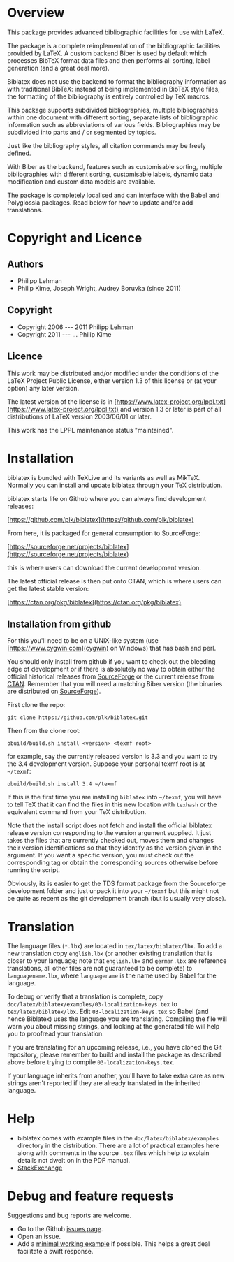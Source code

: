 # Overview

This package provides advanced bibliographic facilities for use with LaTeX.

The package is a complete reimplementation of the bibliographic facilities
provided by LaTeX. A custom backend Biber is used by default which
processes BibTeX format data files and then performs all sorting, label
generation (and a great deal more).

Biblatex does not use the backend to
format the bibliography information as with traditional BibTeX: instead of
being implemented in BibTeX style files, the formatting of the bibliography
is entirely controlled by TeX macros.

This package supports subdivided
bibliographies, multiple bibliographies within one document with different
sorting, separate lists of bibliographic information such as abbreviations
of various fields.
Bibliographies may be subdivided into parts and / or
segmented by topics.

Just like the bibliography styles, all citation
commands may be freely defined.

With Biber as the backend, features such
as customisable sorting, multiple bibliographies with different sorting,
customisable labels, dynamic data modification and custom data models are
available.

The package is completely localised and can interface with
the Babel and Polyglossia packages. Read below for how to
update and/or add translations.

# Copyright and Licence

## Authors
- Philipp Lehman
- Philip Kime, Joseph Wright, Audrey Boruvka (since 2011)

## Copyright
- Copyright 2006 --- 2011 Philipp Lehman
- Copyright 2011 --- ... Philip Kime

## Licence
This work may be distributed and/or modified under the conditions of the LaTeX Project Public License, either version 1.3 of this license or (at your option) any later version.

The latest version of the license is in [https://www.latex-project.org/lppl.txt](https://www.latex-project.org/lppl.txt) and version 1.3 or later is part of all distributions of LaTeX version 2003/06/01 or later.

This work has the LPPL maintenance status "maintained".

# Installation

biblatex is bundled with TeXLive and its variants as well as MikTeX.
Normally you can install and update biblatex through your TeX distribution.

biblatex starts life on Github where you can always find development
releases:

[https://github.com/plk/biblatex](https://github.com/plk/biblatex)

From here, it is packaged for general consumption to SourceForge:

[https://sourceforge.net/projects/biblatex](https://sourceforge.net/projects/biblatex)

this is where users can download the current development version.

The latest official release is then put onto CTAN, which is where users can
get the latest stable version:

[https://ctan.org/pkg/biblatex](https://ctan.org/pkg/biblatex)

## Installation from github

For this you'll need to be on a UNIX-like system (use
[https://www.cygwin.com](cygwin) on Windows) that has bash and perl.

You should only install from github if you want to check out the bleeding edge
of development or if there is absolutely no way to obtain either the official
historical releases from
[SourceForge](https://sourceforge.net/projects/biblatex/files/) 
or the current release from [CTAN](https://www.ctan.org/pkg/biblatex).
Remember that you will need a matching Biber version (the binaries are
distributed on [SourceForge](https://sourceforge.net/projects/biblatex-biber/files/biblatex-biber/)).

First clone the repo:
```
git clone https://github.com/plk/biblatex.git
```
Then from the clone root:
```
obuild/build.sh install <version> <texmf root>
```
for example, say the currently released version is 3.3 and you want to try
the 3.4 development version. Suppose your personal texmf root is at
`~/texmf`:
```
obuild/build.sh install 3.4 ~/texmf
```
If this is the first time you are installing `biblatex` into `~/texmf`, you will have
to tell TeX that it can find the files in this new location with `texhash`
or the equivalent command from your TeX distribution.

Note that the install script does not fetch and install the official biblatex
release version corresponding to the version argument supplied. It just takes
the files that are currently checked out, moves them and changes their version
identifications so that they identify as the version given in the argument.
If you want a specific version, you must check out the corresponding tag or
obtain the corresponding sources otherwise before running the script.

Obviously, its is easier to get the TDS format package from the Sourceforge
development folder and just unpack it into your `~/texmf` but this might
not be quite as recent as the git development branch (but is usually very
close).

# Translation

The language files (`*.lbx`) are located in `tex/latex/biblatex/lbx`. To add
a new translation copy `english.lbx` (or another existing translation that is
closer to your language; note that `english.lbx` and `german.lbx` are
reference translations, all other files are not guaranteed to be complete)
to `languagename.lbx`, where `languagename` is the name used by Babel
for the language.

To debug or verify that a translation is complete, copy
`doc/latex/biblatex/examples/03-localization-keys.tex` to
`tex/latex/biblatex/lbx`. Edit `03-localization-keys.tex` so Babel (and hence
Biblatex) uses the language you are translating. Compiling the file will
warn you about missing strings, and looking at the generated file will
help you to proofread your translation.

If you are translating for an upcoming release, i.e., you have cloned the
Git repository, please remember to build and install the package as described
above before trying to compile `03-localization-keys.tex`.

If your language inherits from another, you'll have to take extra care as
new strings aren't reported if they are already translated in the inherited
language.

# Help

- biblatex comes with example files in the `doc/latex/biblatex/examples`
  directory in the distribution. There are a lot of practical examples here
  along with comments in the source `.tex` files which help to explain
  details not dwelt on in the PDF manual.
- [StackExchange](https://tex.stackexchange.com/questions/tagged/biblatex)

# Debug and feature requests

Suggestions and bug reports are welcome.

- Go to the Github [issues page](https://github.com/plk/biblatex/issues).
- Open an issue.
- Add a [minimal working example](https://texfaq.org/FAQ-minxampl) if
  possible. This helps a great deal facilitate a swift response.
